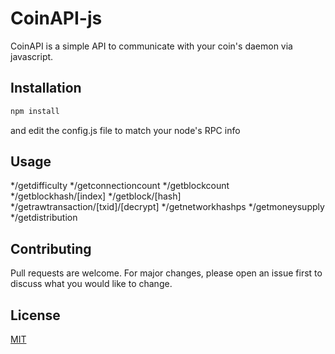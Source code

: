 # CoinAPI-js

CoinAPI is a simple API to communicate with your coin's daemon via javascript.

## Installation

```bash
npm install
```
and edit the config.js file to match your node's RPC info

## Usage

*/getdifficulty
*/getconnectioncount
*/getblockcount
*/getblockhash/[index]
*/getblock/[hash]
*/getrawtransaction/[txid]/[decrypt]
*/getnetworkhashps
*/getmoneysupply
*/getdistribution

## Contributing
Pull requests are welcome. For major changes, please open an issue first to discuss what you would like to change.

## License
[MIT](https://choosealicense.com/licenses/mit/)